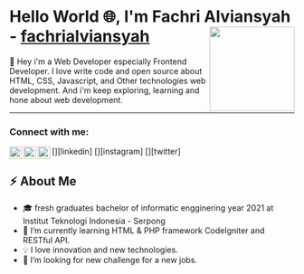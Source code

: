 # Hello World :globe_with_meridians:, I'm Fachri Alviansyah - [fachrialviansyah](https://fachrialviansyah.github.io/myportfolio/) <img align="right" width="150" height="150" src="https://media.giphy.com/media/MeJgB3yMMwIaHmKD4z/giphy.gif">
:clap: Hey i'm a Web Developer especially Frontend Developer. I love write code and open source about HTML, CSS, Javascript, and Other technologies web development. And i'm keep exploring, learning and hone about web development. 

---
### Connect with me:
[<img align="left" alt="fachrialviansyah | LinkedIn" width="22px" src="https://www.linkedin.com/in/fachrialviansyah-2197//icons/linkedin.svg" />][linkedin]
[<img align="left" alt="thisfachri | Instagram" width="22px" src="https://www.instagram.com/thisfachri/?hl=id/icons/instagram.svg" />][instagram]
[<img align="left" alt="codeSTACKr | Twitter" width="22px" src="https://twitter.com/thisfachri/icons/twitter.svg" />][twitter]


## :zap: About Me
- :mortar_board: fresh graduates bachelor of informatic engginering year 2021 at Institut Teknologi Indonesia - Serpong
- 🌱 I’m currently learning HTML & PHP framework CodeIgniter and RESTful API.
- :bulb:  I love innovation and new technologies.
- 🤔 I’m looking for new challenge for a new jobs.
